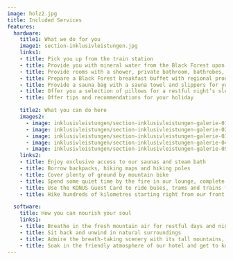 ```yaml
---
image: holz2.jpg
title: Included Services
features:
  hardware:
    title1: What we do for you
    image1: section-inklusivleistungen.jpg
    links1:
    - title: Pick you up from the train station
    - title: Provide you with mineral water from the Black Forest upon your arrival
    - title: Provide rooms with a shower, private bathroom, bathrobes, hairdryer, LCD TV & WiFi as standard
    - title: Prepare a Black Forest breakfast buffet with regional products every day
    - title: Provide a sauna bag with a sauna towel and slippers for you to use during your stay
    - title: Offer you a selection of pillows for a restful night’s sleep
    - title: Offer tips and recommendations for your holiday

    title2: What you can do here
    images2:
      - image: inklusivleistungen/section-inklusivleistungen-galerie-01.jpg
      - image: inklusivleistungen/section-inklusivleistungen-galerie-02.jpg
      - image: inklusivleistungen/section-inklusivleistungen-galerie-03.jpg
      - image: inklusivleistungen/section-inklusivleistungen-galerie-04.jpg
      - image: inklusivleistungen/section-inklusivleistungen-galerie-05.jpg
    links2:
    - title: Enjoy exclusive access to our saunas and steam bath
    - title: Borrow backpacks, hiking maps and hiking poles
    - title: Cover plenty of ground by mountain bike
    - title: Spend some quiet time by the fire in our lounge, complete with a games corner and library
    - title: Use the KONUS Guest Card to ride buses, trams and trains for free throughout the Black Forest region
    - title: Hike hundreds of kilometres starting right from our front door

  software:
    title: How you can nourish your soul
    links1:
    - title: Breathe in the fresh mountain air for restful days and nights
    - title: Sit back and unwind in natural surroundings
    - title: Admire the breath-taking scenery with its tall mountains, wide valleys, deep ravines, rolling pastures, green meadows, crystalline lakes and babbling brooks
    - title: Soak in the friendly atmosphere of our hotel and get to know our warm and dedicated staff
---
```

